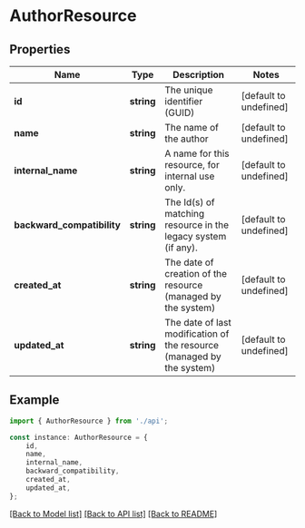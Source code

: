 # AuthorResource


## Properties

Name | Type | Description | Notes
------------ | ------------- | ------------- | -------------
**id** | **string** | The unique identifier (GUID) | [default to undefined]
**name** | **string** | The name of the author | [default to undefined]
**internal_name** | **string** | A name for this resource, for internal use only. | [default to undefined]
**backward_compatibility** | **string** | The Id(s) of matching resource in the legacy system (if any). | [default to undefined]
**created_at** | **string** | The date of creation of the resource (managed by the system) | [default to undefined]
**updated_at** | **string** | The date of last modification of the resource (managed by the system) | [default to undefined]

## Example

```typescript
import { AuthorResource } from './api';

const instance: AuthorResource = {
    id,
    name,
    internal_name,
    backward_compatibility,
    created_at,
    updated_at,
};
```

[[Back to Model list]](../README.md#documentation-for-models) [[Back to API list]](../README.md#documentation-for-api-endpoints) [[Back to README]](../README.md)
